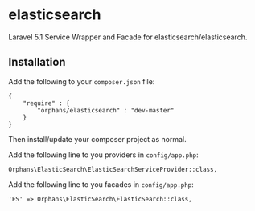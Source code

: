 # elasticsearch

Laravel 5.1 Service Wrapper and Facade for elasticsearch/elasticsearch.

## Installation

Add the following to your `composer.json` file:

    {
        "require" : {
            "orphans/elasticsearch" : "dev-master"
        }
    }


Then install/update your composer project as normal.

Add the following line to you providers in `config/app.php`:

    Orphans\ElasticSearch\ElasticSearchServiceProvider::class,

Add the following line to you facades in `config/app.php`:

    'ES' => Orphans\ElasticSearch\ElasticSearch::class,